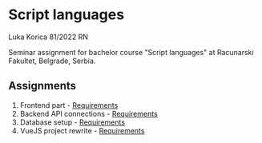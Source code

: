 # Script languages

Luka Korica 81/2022 RN

Seminar assignment for bachelor course "Script languages" at Racunarski Fakultet, Belgrade, Serbia. 

## Assignments
1. Frontend part - [Requirements](assignments/assignment_1.pdf) 
2. Backend API connections - [Requirements](assignments/assignment_2.pdf)
3. Database setup - [Requirements](assignments/assignment_3.pdf)
3. VueJS project rewrite - [Requirements](assignments/assignment_4.pdf)
